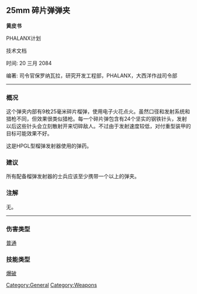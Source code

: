 ## 25mm 碎片弹弹夹

**黄皮书**

PHALANX计划

技术文档

时间: 20 三月 2084

编著: 司令官保罗纳瓦拉，研究开发工程部，PHALANX，大西洋作战司令部

------------------------------------------------------------------------

### 概况

这个弹夹内部有9枚25毫米碎片榴弹，使用电子火花点火。虽然口径和发射系统和猎枪不同，但效果很类似猎枪。每一个碎片弹包含有24个坚实的钢铁针头，发射以后这些针头会立刻散射开来切碎敌人。不过由于发射速度较低，对付重型装甲的目标可能效果不好。

这是HPGL型榴弹发射器使用的弹药。

### 建议

所有配备榴弹发射器的士兵应该至少携带一个以上的弹夹。

### 注解

无。

------------------------------------------------------------------------

### 伤害类型

[普通](伤害#普通 "wikilink")

### 技能类型

[爆破](技能#爆破 "wikilink")

[Category:General](Category:General "wikilink")
[Category:Weapons](Category:Weapons "wikilink")